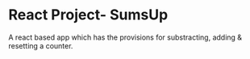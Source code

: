 # React Project- SumsUp 
 A react based app which has the provisions for substracting, adding & resetting a counter.
